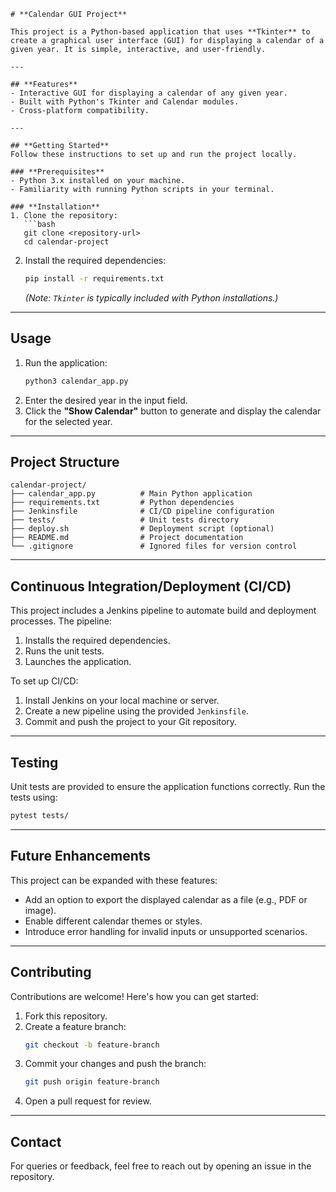 ```
# **Calendar GUI Project**

This project is a Python-based application that uses **Tkinter** to create a graphical user interface (GUI) for displaying a calendar of a given year. It is simple, interactive, and user-friendly.

---

## **Features**
- Interactive GUI for displaying a calendar of any given year.
- Built with Python's Tkinter and Calendar modules.
- Cross-platform compatibility.

---

## **Getting Started**
Follow these instructions to set up and run the project locally.

### **Prerequisites**
- Python 3.x installed on your machine.
- Familiarity with running Python scripts in your terminal.

### **Installation**
1. Clone the repository:
   ```bash
   git clone <repository-url>
   cd calendar-project
   ```
2. Install the required dependencies:
   ```bash
   pip install -r requirements.txt
   ```
   *(Note: `Tkinter` is typically included with Python installations.)*

---

## **Usage**
1. Run the application:
   ```bash
   python3 calendar_app.py
   ```
2. Enter the desired year in the input field.
3. Click the **"Show Calendar"** button to generate and display the calendar for the selected year.

---

## **Project Structure**
```
calendar-project/
├── calendar_app.py          # Main Python application
├── requirements.txt         # Python dependencies
├── Jenkinsfile              # CI/CD pipeline configuration
├── tests/                   # Unit tests directory
├── deploy.sh                # Deployment script (optional)
├── README.md                # Project documentation
└── .gitignore               # Ignored files for version control
```

---

## **Continuous Integration/Deployment (CI/CD)**
This project includes a Jenkins pipeline to automate build and deployment processes. The pipeline:
1. Installs the required dependencies.
2. Runs the unit tests.
3. Launches the application.

To set up CI/CD:
1. Install Jenkins on your local machine or server.
2. Create a new pipeline using the provided `Jenkinsfile`.
3. Commit and push the project to your Git repository.

---

## **Testing**
Unit tests are provided to ensure the application functions correctly. Run the tests using:
```bash
pytest tests/
```

---

## **Future Enhancements**
This project can be expanded with these features:
- Add an option to export the displayed calendar as a file (e.g., PDF or image).
- Enable different calendar themes or styles.
- Introduce error handling for invalid inputs or unsupported scenarios.

---

## **Contributing**
Contributions are welcome! Here's how you can get started:
1. Fork this repository.
2. Create a feature branch:
   ```bash
   git checkout -b feature-branch
   ```
3. Commit your changes and push the branch:
   ```bash
   git push origin feature-branch
   ```
4. Open a pull request for review.

---

## **Contact**
For queries or feedback, feel free to reach out by opening an issue in the repository.

```
